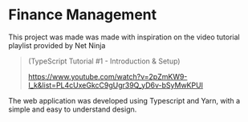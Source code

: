 # Finance Management
This project was made was made with inspiration on the video tutorial playlist provided by Net Ninja 
> (TypeScript Tutorial #1 - Introduction & Setup)
>  
> https://www.youtube.com/watch?v=2pZmKW9-I_k&list=PL4cUxeGkcC9gUgr39Q_yD6v-bSyMwKPUI

The web application was developed using Typescript and Yarn, with a simple and easy to understand design.
